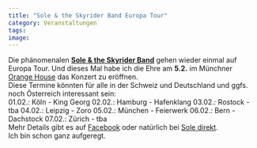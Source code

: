```yaml
---
title: "Sole & the Skyrider Band Europa Tour"
category: Veranstaltungen
tags: 
image: 
---
```


Die phänomenalen [**Sole & the Skyrider Band**](http://www.soleone.org/) gehen wieder einmal auf Europa Tour. Und dieses Mal habe ich die Ehre am **5.2.** im Münchner [Orange House](http://www.facebook.com/event.php?eid=229319099220) das Konzert zu eröffnen.   
Diese Termine könnten für alle in der Schweiz und Deutschland und ggfs. noch Österreich interessant sein:  
01.02.: Köln - King Georg
02.02.: Hamburg - Hafenklang
03.02.: Rostock - tba
04.02.: Leipzig - Zoro
05.02.: München - Feierwerk
06.02.: Bern - Dachstock
07.02.: Zürich - tba  
Mehr Details gibt es auf [Facebook](http://www.facebook.com/event.php?eid=229319099220) oder natürlich bei [Sole direkt](http://www.soleone.org/).   
Ich bin schon ganz aufgeregt.